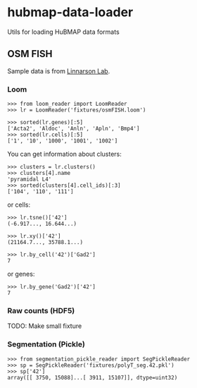 # hubmap-data-loader
Utils for loading HuBMAP data formats

## OSM FISH

Sample data is from [Linnarson Lab](http://linnarssonlab.org/osmFISH/availability/).

### Loom

```
>>> from loom_reader import LoomReader
>>> lr = LoomReader('fixtures/osmFISH.loom')

>>> sorted(lr.genes)[:5]
['Acta2', 'Aldoc', 'Anln', 'Apln', 'Bmp4']
>>> sorted(lr.cells)[:5]
['1', '10', '1000', '1001', '1002']

```

You can get information about clusters:
```
>>> clusters = lr.clusters()
>>> clusters[4].name
'pyramidal L4'
>>> sorted(clusters[4].cell_ids)[:3]
['104', '110', '111']

```

or cells:
```
>>> lr.tsne()['42']
(-6.917..., 16.644...)

>>> lr.xy()['42']
(21164.7..., 35788.1...)

>>> lr.by_cell('42')['Gad2']
7

```

or genes:
```
>>> lr.by_gene('Gad2')['42']
7

```

### Raw counts (HDF5)

TODO: Make small fixture

### Segmentation (Pickle)

```
>>> from segmentation_pickle_reader import SegPickleReader
>>> sp = SegPickleReader('fixtures/polyT_seg.42.pkl')
>>> sp['42']
array([[ 3750, 15088]...[ 3911, 15107]], dtype=uint32)

```

